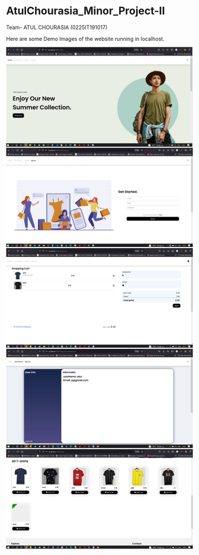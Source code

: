 # AtulChourasia_Minor_Project-II

Team- ATUL CHOURASIA (0225IT191017)

Here are some Demo Images of the website running in localhost.


![Alt text](./minor%20prj%202/Screenshot%202024-10-02%20114649.png)
![Alt text](./minor%20prj%202/Screenshot%202024-10-02%20114723.png)
![Alt text](./minor%20prj%202/Screenshot%202024-10-02%20114750.png)
![Alt text](./minor%20prj%202/Screenshot%202024-10-02%20114813.png)
![Alt text](./minor%20prj%202/Screenshot%202024-10-02%20114832.png)

